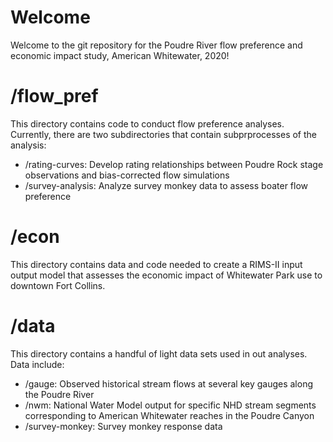 # Welcome
Welcome to the git repository for the Poudre River flow preference and economic impact study, American Whitewater, 2020!

# /flow_pref
This directory contains code to conduct flow preference analyses. Currently, there are two subdirectories that contain subprprocesses of the analysis: 
- /rating-curves: Develop rating relationships between Poudre Rock stage observations and bias-corrected flow simulations
- /survey-analysis: Analyze survey monkey data to assess boater flow preference

# /econ
This directory contains data and code needed to create a RIMS-II input output model that assesses the economic impact of Whitewater Park use to downtown Fort Collins. 

# /data
This directory contains a handful of light data sets used in out analyses. Data include:
- /gauge: Observed historical stream flows at several key gauges along the Poudre River
- /nwm: National Water Model output for specific NHD stream segments corresponding to American Whitewater reaches in the Poudre Canyon
- /survey-monkey: Survey monkey response data

